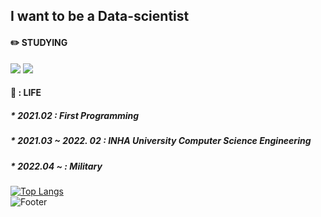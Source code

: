 ## I want to be a Data-scientist

#### :pencil2: STUDYING  
<a href="https://www.kaggle.com/qkrdyddnr"><img src="https://img.shields.io/badge/Kaggle-20BEFF?style=flat-square&logo=Kaggle&logoColor=blue"/></a> <a href="https://https://www.acmicpc.net/"><img src="https://img.shields.io/badge/baekjoon-88CE02?style=flat-square&logo=baekjoon&logoColor=blue"/></a> 
#### :seedling: : LIFE
##### * 2021.02 : First Programming
##### * 2021.03 ~ 2022. 02 : INHA University Computer Science Engineering
##### * 2022.04 ~ : Military

[![Top Langs](https://github-readme-stats.vercel.app/api/top-langs/?username=yongukpark&layout=compact)](https://github.com/anuraghazra/github-readme-stats)              
![Footer](https://capsule-render.vercel.app/api?type=waving&color=auto&height=200&section=footer)


